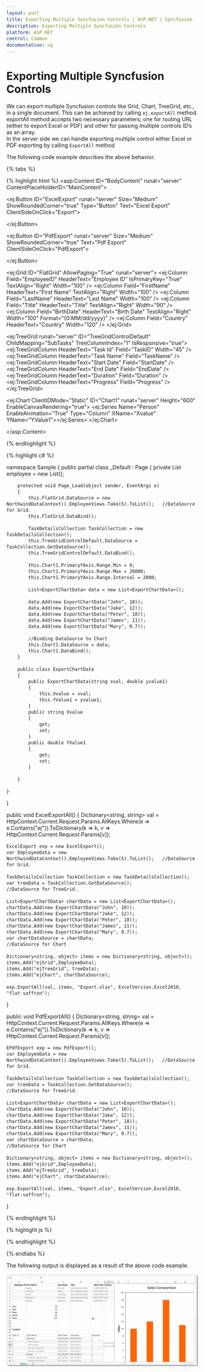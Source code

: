 ```yaml
---
layout: post
title: Exporting Multiple Syncfusion Controls | ASP.NET | Syncfusion
description: Exporting Multiple Syncfusion Controls
platform: ASP.NET
control: Common 
documentation: ug
---
```


#  Exporting Multiple Syncfusion Controls

We can export multiple Syncfusion controls like Grid, Chart, TreeGrid, etc., in a single document. 
This can be achieved by calling `ej.exportAll` method. exportAll method accepts two necessary parameters; one for routing URL (either to export Excel or PDF) and other for passing multiple controls ID’s as an array.  
In the server side we can handle exporting multiple control either Excel or PDF exporting by calling `ExportAll` method

The following code example describes the above behavior.

{% tabs %}

{% highlight html %}
 <asp:Content ID="BodyContent" runat="server" ContentPlaceHolderID="MainContent">

   <ej:Button ID="ExcelExport" runat="server" Size="Medium" ShowRoundedCorner="true" Type="Button" Text="Excel Export" ClientSideOnClick="Export">

   </ej:Button>
   
   <ej:Button ID="PdfExport" runat="server" Size="Medium" ShowRoundedCorner="true" Text="Pdf Export" ClientSideOnClick="PdfExport">

   </ej:Button>
   
   <ej:Grid ID="FlatGrid" AllowPaging="True" runat="server">
       <Columns>
          <ej:Column Field="EmployeeID" HeaderText="Employee ID" IsPrimaryKey="True" TextAlign="Right" Width="100" />
          <ej:Column Field="FirstName" HeaderText="First Name" TextAlign="Right" Width="100" />
          <ej:Column Field="LastName" HeaderText="Last Name" Width="100" />
          <ej:Column Field="Title" HeaderText="Title" TextAlign="Right" Width="90" />
          <ej:Column Field="BirthDate" HeaderText="Birth Date" TextAlign="Right" Width="100" Format="{0:MM/dd/yyyy}" />
          <ej:Column Field="Country" HeaderText="Country" Width="120" />
       </Columns>
   </ej:Grid>
  
   <ej:TreeGrid runat="server" ID="TreeGridControlDefault" ChildMapping="SubTasks" TreeColumnIndex="1" IsResponsive="true">
            <Columns>
                <ej:TreeGridColumn HeaderText="Task Id" Field="TaskID" Width="45" />
                <ej:TreeGridColumn HeaderText="Task Name" Field="TaskName" />
                <ej:TreeGridColumn HeaderText="Start Date" Field="StartDate" />
                <ej:TreeGridColumn HeaderText="End Date" Field="EndDate" />
                <ej:TreeGridColumn HeaderText="Duration" Field="Duration" />
                <ej:TreeGridColumn HeaderText="Progress" Field="Progress" />
            </Columns>
            <SizeSettings Width="100%" Height="450px" />
   </ej:TreeGrid>
   
   <ej:Chart ClientIDMode="Static" ID="Chart1" runat="server" Height="600" EnableCanvasRendering="true">
        <PrimaryXAxis Visible="true" MajorGridLines-Visible="true" Title-Text="Manager" />
        <PrimaryYAxis AxisLine-Visible="false" Title-Text="Sales" />
      <Series>
            <ej:Series Name="Person" EnableAnimation="True" Type="Column" XName="Xvalue" YName="YValue1"></ej:Series>
        </Series>
    </ej:Chart>

</asp:Content>
  
{% endhighlight  %}

{% highlight c# %}

namespace Sample
{
    public partial class _Default : Page
    {
        private List<Employee> employee = new List<Employee>();

        protected void Page_Load(object sender, EventArgs e)
        {
            this.FlatGrid.DataSource = new NorthwindDataContext().EmployeeViews.Take(5).ToList();   //DataSource for Grid.
            this.FlatGrid.DataBind();
            
            TaskDetailsCollection TaskCollection = new TaskDetailsCollection();
            this.TreeGridControlDefault.DataSource = TaskCollection.GetDataSource();
            this.TreeGridControlDefault.DataBind();

            this.Chart1.PrimaryYAxis.Range.Min = 0;
            this.Chart1.PrimaryYAxis.Range.Max = 20000;
            this.Chart1.PrimaryYAxis.Range.Interval = 2000;

            List<ExportChartData> data = new List<ExportChartData>();

            data.Add(new ExportChartData("John", 10));
            data.Add(new ExportChartData("Jake", 12));
            data.Add(new ExportChartData("Peter", 18));
            data.Add(new ExportChartData("James", 11));
            data.Add(new ExportChartData("Mary", 9.7));

            //Binding DataSource to Chart
            this.Chart1.DataSource = data;
            this.Chart1.DataBind();
        }
        
        public class ExportChartData
        {
            public ExportChartData(string xval, double yvalue1)
            {
                this.Xvalue = xval;
                this.YValue1 = yvalue1;
            }
            public string Xvalue
            {
                get;
                set;
            }
            public double YValue1
            {
                get;
                set;
            }
            
        }
    
    }

}

public void ExcelExportAll()
{
    Dictionary<string, string> val = HttpContext.Current.Request.Params.AllKeys.Where(e => e.Contains("ej")).ToDictionary(k => k, v => HttpContext.Current.Request.Params[v]);

    ExcelExport exp = new ExcelExport();
    var EmployeeData = new NorthwindDataContext().EmployeeViews.Take(5).ToList();   //DataSource for Grid.
    
    TaskDetailsCollection TaskCollection = new TaskDetailsCollection();
    var treeData = TaskCollection.GetDataSource();                                  //DataSource for TreeGrid.

    List<ExportChartData> chartData = new List<ExportChartData>();
    chartData.Add(new ExportChartData("John", 10));
    chartData.Add(new ExportChartData("Jake", 12));
    chartData.Add(new ExportChartData("Peter", 18));
    chartData.Add(new ExportChartData("James", 11));
    chartData.Add(new ExportChartData("Mary", 9.7));
    var chartDataSource = chartData;                                                 //DataSource for Chart
            
    Dictionary<string, object> items = new Dictionary<string, object>();
    items.Add("ejGrid",EmployeeData);
    items.Add("ejTreeGrid", treeData);
    items.Add("ejChart", chartDataSource);
            
    exp.ExportAll(val, items, "Export.xlsx", ExcelVersion.Excel2010, "flat-saffron");
}

public void PdfExportAll()
{
    Dictionary<string, string> val = HttpContext.Current.Request.Params.AllKeys.Where(e => e.Contains("ej")).ToDictionary(k => k, v => HttpContext.Current.Request.Params[v]);

    EPdfExport exp = new PdfExport();
    var EmployeeData = new NorthwindDataContext().EmployeeViews.Take(5).ToList();   //DataSource for Grid.
    
    TaskDetailsCollection TaskCollection = new TaskDetailsCollection();
    var treeData = TaskCollection.GetDataSource();                                  //DataSource for TreeGrid.

    List<ExportChartData> chartData = new List<ExportChartData>();
    chartData.Add(new ExportChartData("John", 10));
    chartData.Add(new ExportChartData("Jake", 12));
    chartData.Add(new ExportChartData("Peter", 18));
    chartData.Add(new ExportChartData("James", 11));
    chartData.Add(new ExportChartData("Mary", 9.7));
    var chartDataSource = chartData;                                                 //DataSource for Chart
            
    Dictionary<string, object> items = new Dictionary<string, object>();
    items.Add("ejGrid",EmployeeData);
    items.Add("ejTreeGrid", treeData);
    items.Add("ejChart", chartDataSource);
            
    exp.ExportAll(val, items, "Export.xlsx", ExcelVersion.Excel2010, "flat-saffron");
}

{% endhighlight  %}

{% highlight js %}

<script type="text/javascript">

   function Export(args) {
        ej.exportAll("/api/ExportingService/ExcelExportAll", ['MainContent_FlatGrid', 'MainContent_TreeGridControlDefault', 'Chart1'])
    }
    
    function PdfExport(args) {
        ej.exportAll("/api/ExportingService/PdfExportAll", ['MainContent_FlatGrid', 'MainContent_TreeGridControlDefault', 'Chart1'])
    }

</script>

{% endhighlight  %}

{% endtabs %} 

The following output is displayed as a result of the above code example.

![](Exporting-Control_images/Exporting-Controls_img1.png)

